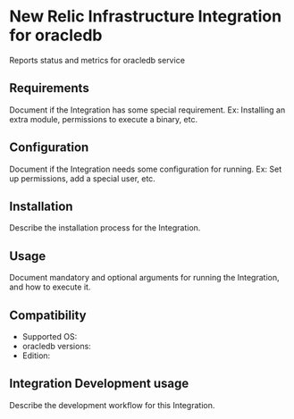 # New Relic Infrastructure Integration for oracledb

Reports status and metrics for oracledb service

## Requirements

Document if the Integration has some special requirement. Ex: Installing an
extra module, permissions to execute a binary, etc.

## Configuration

Document if the Integration needs some configuration for running. Ex: Set
up permissions, add a special user, etc.

## Installation

Describe the installation process for the Integration.

## Usage

Document mandatory and optional arguments for running the Integration, and how to execute it.

## Compatibility

* Supported OS:
* oracledb versions:
* Edition:

## Integration Development usage

Describe the development workflow for this Integration.
